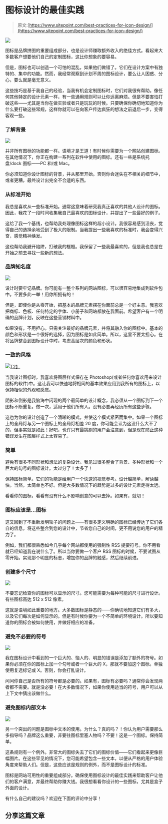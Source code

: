 # 图标设计的最佳实践

> 原文:[https://www.sitepoint.com/best-practices-for-icon-design/](https://www.sitepoint.com/best-practices-for-icon-design/)

![](../Images/e234c4424ad7eea8c7b8801db3ab9a6c.png)

图标是品牌拼图的重要组成部分，也是设计师赚取额外收入的绝佳方式。看起来大多数客户想要他们自己的定制图标，这比你想象的要容易。

但是，图标也可以创造一个可怕的混乱，如果他们做错了。它们在设计方案中有独特的、集中的功能。然而，我经常观察到计划不周的图标设计，要么让人困惑、分心，要么就是毫无意义。

这些技巧是基于我自己的经验，当我有机会定制图标时，它们对我很有帮助。像任何其他特定的设计元素一样，有一些通用规则可以让你远离麻烦。但是不要害怕打破这些——尤其是当你在做实验或者只是玩玩的时候。只要确保你确切地知道你为什么要打破这些常规，这样你就可以在向客户传达疯狂的想法之前退后一步，变得客观一些。

### 了解背景

![](../Images/1edeb01744613d8bd51620de6bf11efc.png)

并非所有图标的功能都一样。语境才是王道！有时候你需要为一个网站创建图标。在其他情况下，你正在构建一系列在软件中使用的图标。还有一些是系统托盘/dock 图标——PC 和/或 Mac。

你必须知道你设计图标的背景，并从那里开始。否则你会迷失在不相关的细节中，或者更糟，最终设计出完全不合适的东西。

### 从标准开始

我总是喜欢从一些标准开始。通常这意味着研究我真正喜欢的其他人设计的图标。因此，我花了一段时间收集我自己最喜欢的图标设计，并提出了一些最好的例子。

这给了我一个基线，也帮助我处理像图标这样的超小设计。我很容易感到沮丧，觉得自己的选择余地受到了极大的限制。当我提出一些我喜欢的标准时，我会变得兴奋，感觉精神焕发。

这也帮助我避开陷阱，打破我的框框。我保留了一些我最喜欢的，但是我也总是在开始之前去寻找一些新的想法。

### 品牌知名度

![](../Images/10e767cb70638886fc454c6c005ea9b7.png)

设计时要牢记品牌。你可能有一整个系列的网站图标，可以很容易地集成到软件包中。不要多此一举！用你所拥有的！

但是，即使你是从零开始，把基本的品牌元素摆在你面前总是一个好主意。我喜欢把商标、色板、任何特定的字体、小册子和网站都放在我面前。希望客户有一个明确的品牌计划，反映在这些营销材料中。

如果没有，不用担心。只需关注最好的品牌元素，并将其融入你的图标中。基本的颜色和形状是一个很好的选择，因为图标是如此简单。所以，这里不要太担心。在将品牌整合到图标设计中时，考虑高层次的颜色和形状。

### 一致的风格

[![](../Images/5c7e4e330ec91cd18920f45c2c329777.png)T2】](http://browse.deviantart.com/?q=icons#/d3eid59)

当我设计图标时，我喜欢将图层样式保存在 Photoshop(或者任何你喜欢用来设计图标的软件)中。这让我可以快速地将相同的基本效果应用到我所有的图标上，以保持相似的外观和感觉。

阴影和倒影是我脑海中闪现的两个最简单的设计概念，我必须从一个图标到下一个图标不断重复。做一次，适用于他们所有人。没有必要再经历所有这些步骤。

这也为你的设计创造了一个清晰的模式，并使这个模式紧密而集中。如果一个图标上的全局灯与另一个图标上的全局灯相差 20 度，你可能会认为这没什么大不了的，但事实就是如此！好吧，也许只有最挑剔的用户会注意到，但是现在防止这种错误发生在图层样式上太容易了。

### 简单

避免有很多不同形状和想法的复杂设计。我见过很多整合了背景、多种形状和一个巨大的勾号的图标设计。太过分了！太多了！

保持图标简单。它们的功能是给用户一个快速的视觉参考。设计越简单，解读越快。当然，太简单也不好。但是大多数情况下的趋势是过多的设计元素走得太远。

看看你的图标，看看有没有什么不影响创意的可以去掉。如果有，就切！

### 图标应该是…图标

这又回到了不重新发明轮子的问题上——有很多定义明确的图标已经传达了它们各自的信息。将这些整合到您的设计中，节省您自己的时间，更不用说您的用户的精力了。

例如，我们都很熟悉如今几乎每个网站都使用的强制性 RSS 提要符号。你不用看就已经知道我在说什么了。所以当你要做一个客户 RSS 图标的时候，不要试图从零开始。实现那个明显的标志，增加你的品牌的触感，然后继续前进。

### 创建多个尺寸

![](../Images/be328c3befe075fc05da912b097dc414.png)

不要忘记检查你的图标可以显示的尺寸。您可能需要为每种可能的尺寸进行设计。有些图标高达 512 x 512 像素。

这就是语境如此重要的地方。大多数图标是静态的——你确切地知道它们有多大，以及它们每次是如何显示的。但是有时候你要为一个不简单的环境设计。所以要知道你的图标会被如何使用，并做好相应的准备。

### 避免不必要的符号

![](../Images/fd6e322660a62a4302c284a9d07e22ef.png)

我在图标设计中看到的一个巨大的、恼人的、明显的错误是添加了额外的符号。如果你必须在你的图标上加一个勾号或者一个巨大的 X，那就不要加这个图标。单独使用复选标记或 X。否则，你会打乱设计。

问问你自己是否所有的符号都是必要的。如果有，图标有必要吗？通常你会发现两者都不需要。就是没必要！在大多数情况下，如果你使用适当的符号，用户可以从上下文中猜出该做什么。

### 避免图标内部文本

![](../Images/c748415c4fd1ef2c132d9779515fd981.png)

另一个突出的问题是图标中文本的使用。为什么？真的吗？！你认为用户需要那么多指导吗？品牌这么重要，非要往图标里塞人物吗？不要！这是一个图标。保持简单。

这条规则有一个例外。非常大的图标失去了它们的图标价值——它们看起来更像巨幅图片。在这些罕见的情况下，您可能希望包含一些文本，以便从严格的用户体验角度来帮助人们。但是，这些应该是规则的例外，而不是图标设计的标准。

图标是网站可用性的重要组成部分。确保使用图标设计的最佳实践来帮助客户让他们的客户满意，并最终帮助你赚大钱。我很想看看你设计的一些图标，尤其是盒子外面的设计。

有什么自己的建议吗？欢迎在下面的评论中分享！

## 分享这篇文章
